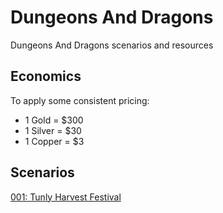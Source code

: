 # Dungeons And Dragons

Dungeons And Dragons scenarios and resources

## Economics

To apply some consistent pricing:
- 1 Gold = $300
- 1 Silver = $30
- 1 Copper = $3

## Scenarios

[001: Tunly Harvest Festival](Scenarios/001_Tunly_Harvest_Festival.md)  
